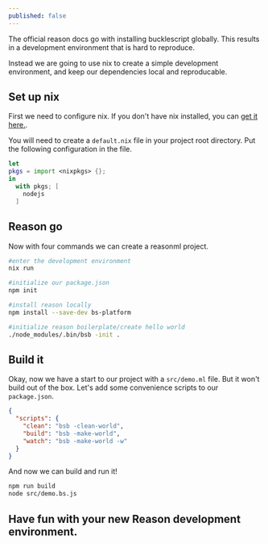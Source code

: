 ```yaml
---
published: false
---
```

The official reason docs go with installing bucklescript globally. This results in a development environment that is hard to reproduce.

Instead we are going to use nix to create a simple development environment, and keep our dependencies local and reproducable.

## Set up nix
First we need to configure nix. If you don't have nix installed, you can [get it here.](https://nixos.org/nix/).

You will need to create a `default.nix` file in your project root directory. Put the following configuration in the file.

```nix
let
pkgs = import <nixpkgs> {};
in
  with pkgs; [
    nodejs
  ]
```

## Reason go
Now with four commands we can create a reasonml project.
```sh
#enter the development environment
nix run

#initialize our package.json
npm init

#install reason locally
npm install --save-dev bs-platform

#initialize reason boilerplate/create hello world
./node_modules/.bin/bsb -init .
```

## Build it
Okay, now we have a start to our project with a `src/demo.ml` file. But it won't build out of the box. Let's add some convenience scripts to our `package.json`.

```json
{
  "scripts": {
    "clean": "bsb -clean-world",
    "build": "bsb -make-world",
    "watch": "bsb -make-world -w"
  }
}
```

And now we can build and run it!
```sh
npm run build
node src/demo.bs.js
```

## Have fun with your new Reason development environment.